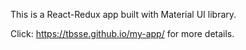 This is a React-Redux app built with Material UI library.

Click: https://tbsse.github.io/my-app/ for more details.
